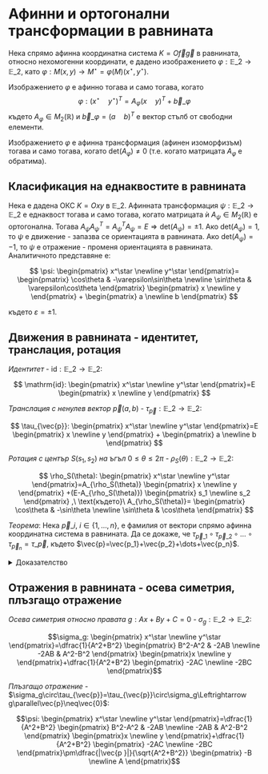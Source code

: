 # Афинни и ортогонални трансформации в равнината

Нека спрямо афинна координатна система $K=O\vec{f}\vec{g}$ в равнината, относно нехомогенни координати, е дадено изображението $\varphi:\mathbb{E}\_2\to\mathbb{E}\_2$, като $\varphi:M(x,y)\to M^\star=\varphi(M)(x^\star, y^\star)$.

Изображението $\varphi$ е афинно тогава и само тогава, когато $$\varphi:(x^\star \quad y^\star)^T=A_\varphi(x \quad y)^T+\vec{b}\_{\varphi}$$ където $A_\varphi\in M_2(\mathbb{R})$ и $\vec{b}\_{\varphi}=(a\quad b)^T$ е вектор стълб от свободни елементи.

Изображението $\varphi$ е афинна трансформация (афинен изоморфизъм) тогава и само тогава, когато $\mathrm{det}(A_\varphi)\neq 0$ (т.е. когато матрицата $A_\varphi$ е обратима).

## Класификация на еднаквостите в равнината

Нека е дадена ОКС $K=Oxy$ в $\mathbb{E}\_2$. Афинната трансформация $\psi:\mathbb{E}\_2\to\mathbb{E}\_2$ е еднаквост тогава и само тогава, когато матрицата ѝ $A_\psi\in M_2(\mathbb{R})$ е ортогонална. Тогава $A_\psi A_\psi^{T}= A_\psi^{T}A_\psi=E\Rightarrow \mathrm{det}(A_\psi)=\pm 1$. Ако $\mathrm{det}(A_\psi)=1$, то $\psi$ е движение - запазва се ориентацията в равнината. Ако $\mathrm{det}(A_\psi)=-1$, то $\psi$ е отражение - променя ориентацията в равнината. Аналитичното представяне е: 

$$
\psi:
\begin{pmatrix}
x^\star
\newline
y^\star
\end{pmatrix}=
\begin{pmatrix}
\cos\theta & -\varepsilon\sin\theta
\newline
\sin\theta & \varepsilon\cos\theta
\end{pmatrix}
\begin{pmatrix}
x
\newline
y
\end{pmatrix}
+
\begin{pmatrix}
a
\newline
b
\end{pmatrix}
$$

където $\varepsilon=\pm 1$.

## Движения в равнината - идентитет, транслация, ротация

*Идентитет* - $\mathrm{id}:\mathbb{E}\_2\to\mathbb{E}\_2$:

$$
\mathrm{id}:
\begin{pmatrix}
x^\star
\newline
y^\star
\end{pmatrix}=E
\begin{pmatrix}
x
\newline
y
\end{pmatrix}
$$

*Транслация с ненулев вектор* $\vec{p}(a,b)$ - $\tau_{\vec{p}}:\mathbb{E}\_2\to\mathbb{E}\_2$:

$$
\tau_{\vec{p}}:
\begin{pmatrix}
x^\star
\newline
y^\star
\end{pmatrix}=E
\begin{pmatrix}
x
\newline
y
\end{pmatrix}
+
\begin{pmatrix}
a
\newline
b
\end{pmatrix}
$$

*Ротация с център* $S(s_1,s_2)$ *на ъгъл* $0\leq \theta\leq 2\pi$ - $\rho_S(\theta):\mathbb{E}\_2\to\mathbb{E}\_2$:

$$
\rho_S(\theta):
\begin{pmatrix}
x^\star
\newline
y^\star
\end{pmatrix}=A_{\rho_S(\theta)}
\begin{pmatrix}
x
\newline
y
\end{pmatrix}
+(E-A_{\rho_S(\theta)})
\begin{pmatrix}
s_1
\newline
s_2
\end{pmatrix}
,\ \text{където}\ A_{\rho_S(\theta)}=
\begin{pmatrix}
\cos\theta & -\sin\theta
\newline
\sin\theta & \cos\theta
\end{pmatrix}
$$

$Теорема:$ Нека $\vec{p}\_i$, $i\in\{1,\dots,n\}$, е фамилия от вектори спрямо афинна координатна система в равнината. Да се докаже, че $\tau_{\vec{p}\_1}\circ\tau_{\vec{p}\_2}\circ\dots\circ\tau_{\vec{p}_n}=\tau\_{\vec{p}}$, където $\vec{p}=\vec{p_1}+\vec{p_2}+\dots+\vec{p_n}$.

<details>
    <summary>Доказателство</summary>
Нека $\vec{p}_i(x_{p_i},y_{p_i})$, $i\in\{1,\dots,n\}$. Допускаме, че 
$$\tau_{\vec{p}_1}\circ\tau_{\vec{p}_2}\circ\dots\circ\tau_{\vec{p}_n}:
\begin{pmatrix} x^\star
\newline
y^\star
\end{pmatrix}=E
\begin{pmatrix} 
x
\newline
y
\end{pmatrix}+\sum_{i=1}^n
\begin{pmatrix} x_{p_i}
\newline
y_{p_i}
\end{pmatrix}$$ Тогава за $n\to n+1$ имаме \begin{align*}\tau_{\vec{p}_1}\circ\tau_{\vec{p}_2}\circ\dots\circ\tau_{\vec{p}_{n+1}}:\begin{pmatrix} x^\star \\ y^\star\end{pmatrix} & =E\left[E\begin{pmatrix} x \\ y\end{pmatrix}+\begin{pmatrix} x_{p_i} \\ y_{p_i}\end{pmatrix}\right]+\sum_{i=1}^n\begin{pmatrix} x_{p_i} \\ y_{p_i}\end{pmatrix} \\ &=E\begin{pmatrix} x \\ y\end{pmatrix}+\sum_{i=1}^{n+1}\begin{pmatrix} x_{p_i} \\ y_{p_i}\end{pmatrix}\end{align*}
</details>

## Отражения в равнината - осева симетрия, плъзгащо отражение

*Осева симетрия относно правата* $g:Ax+By+C=0$ - $\sigma_g:\mathbb{E}\_2\to\mathbb{E}\_2$:

$$\sigma_g:
\begin{pmatrix}
x^\star \newline
y^\star
\end{pmatrix}=\dfrac{1}{A^2+B^2}
\begin{pmatrix} B^2-A^2 & -2AB
\newline
-2AB & A^2-B^2
\end{pmatrix}
\begin{pmatrix}x
\newline
y
\end{pmatrix}+\dfrac{1}{A^2+B^2}
\begin{pmatrix} -2AC 
\newline
-2BC
\end{pmatrix}$$

*Плъзгащо отражение* - $\sigma_g\circ\tau_{\vec{p}}=\tau_{\vec{p}}\circ\sigma_g\Leftrightarrow g\parallel\vec{p}\neq\vec{0}$:

$$\psi:
\begin{pmatrix}
x^\star \newline
y^\star
\end{pmatrix}=\dfrac{1}{A^2+B^2}
\begin{pmatrix} B^2-A^2 & -2AB
\newline
-2AB & A^2-B^2
\end{pmatrix}
\begin{pmatrix}x
\newline
y
\end{pmatrix}+\dfrac{1}{A^2+B^2}
\begin{pmatrix} -2AC 
\newline
-2BC
\end{pmatrix}\pm\dfrac{|\vec{p
}|}{\sqrt{A^2+B^2}}
\begin{pmatrix}
-B
\newline
A
\end{pmatrix}$$

